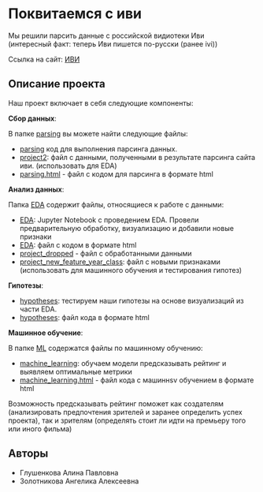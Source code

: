# Поквитаемся с иви

Мы решили парсить данные с российской видиотеки Иви \
(интересный факт: теперь Иви пишется по-русски (ранее ivi))

Ссылка на сайт:
[ИВИ](https://www.ivi.tv/movies/all?ysclid=lh3kbxx7q6794249776)

## Описание проекта

Наш проект включает в себя следующие компоненты:

**Сбор данных**: 

В папке [parsing](https://github.com/Alinaereo/Project-AA/tree/main/parsing) вы можете найти следующие файлы:
  - [parsing](https://github.com/Alinaereo/Project-AA/blob/main/parsing/parsing.ipynb) код для выполнения парсинга данных. 
  - [project2](https://github.com/Alinaereo/Project-AA/blob/main/parsing/project2.csv): файл с данными, полученными в результате парсинга сайта иви. (использовать для EDA)
  - [parsing.html](https://github.com/Alinaereo/Project-AA/blob/main/parsing/parsing.html) - файл с кодом для парсинга в формате html
  

**Анализ данных**: 

Папка [EDA](https://github.com/Alinaereo/Project-AA/tree/main/EDA) содержит файлы, относящиеся к работе с данными:
  - [EDA](https://github.com/Alinaereo/Project-AA/blob/main/EDA/EDA.ipynb): Jupyter Notebook с проведением EDA. Провели предварительную обработку, визуализацию и добавили новые признаки
  - [EDA](https://github.com/Alinaereo/Project-AA/blob/main/EDA/EDA.html): файл с кодом в формате html
  - [project_dropped](https://github.com/Alinaereo/Project-AA/blob/main/EDA/project_dropped.csv) - файл с обработанными данными
  - [project_new_feature_year_class](https://github.com/Alinaereo/Project-AA/blob/main/EDA/project_new_feature_year_class.csv): файл с новыми признаками (использовать для машинного обучения и тестирования гипотез)

**Гипотезы**: 
- [hypotheses](https://github.com/Alinaereo/Project-AA/blob/main/hypotheses/hypotheses.ipynb): тестируем наши гипотезы 
на основе визуализаций из части EDA.
- [hypotheses](https://github.com/Alinaereo/Project-AA/blob/main/hypotheses/hypotheses.html): файл кода в формате html

**Машинное обучение**: 

В папке [ML](https://github.com/Alinaereo/Project-AA/tree/main/ML) содержатся файлы по машинному обучению:
- [machine_learning](https://github.com/Alinaereo/Project-AA/blob/main/ML/machine_learning.ipynb): обучаем модели предсказывать рейтинг и выявляем оптимальные метрики
- [machine_learning.html](https://github.com/Alinaereo/Project-AA/blob/main/ML/machine_learning.html) - файл кода c машиннsv обучением в формате html


Возможность предсказывать рейтинг поможет как создателям (анализировать предпочтения зрителей и заранее определить успех проекта), так и зрителям (определять стоит ли идти на премьеру того или иного фильма)

## Авторы

- Глушенкова Алина Павловна
- Золотникова Ангелика Алексеевна

